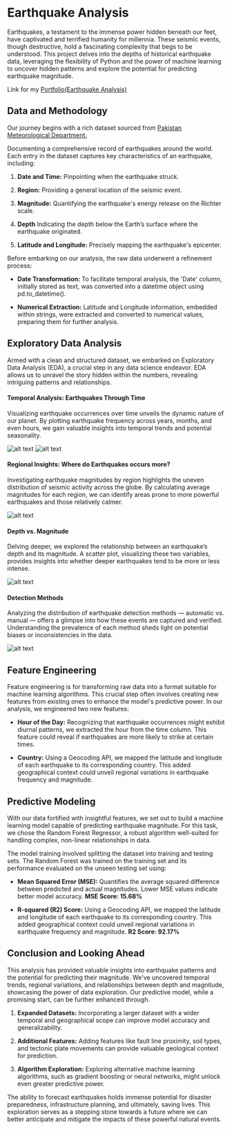 
# Earthquake Analysis

Earthquakes, a testament to the immense power hidden beneath our feet, have captivated and terrified humanity for millennia. These seismic events, though destructive, hold a fascinating complexity that begs to be understood. This project delves into the depths of historical earthquake data, leveraging the flexibility of Python and the power of machine learning to uncover hidden patterns and explore the potential for predicting earthquake magnitude.

Link for my [Portfolio(Earthquake Analysis)](https://vijaikumarsvk.github.io/Earthquake-Analysis)

## Data and Methodology
Our journey begins with a rich dataset sourced from [Pakistan Meteorological Department.](https://seismic.pmd.gov.pk/)

Documenting a comprehensive record of earthquakes around the world. Each entry in the dataset captures key characteristics of an earthquake, including:

1. **Date and Time:** Pinpointing when the earthquake struck.

2. **Region:** Providing a general location of the seismic event.

3. **Magnitude:** Quantifying the earthquake's energy release on the Richter scale.

4. **Depth** Indicating the depth below the Earth’s surface where the earthquake originated.

5. **Latitude and Longitude:** Precisely mapping the earthquake's epicenter.

Before embarking on our analysis, the raw data underwent a refinement process:

- **Date Transformation:** To facilitate temporal analysis, the 'Date' column, initially stored as text, was converted into a datetime object using pd.to_datetime().

- **Numerical Extraction:** Latitude and Longitude information, embedded within strings, were extracted and converted to numerical values, preparing them for further analysis.

## Exploratory Data Analysis

Armed with a clean and structured dataset, we embarked on Exploratory Data Analysis (EDA), a crucial step in any data science endeavor. EDA allows us to unravel the story hidden within the numbers, revealing intriguing patterns and relationships.

#### Temporal Analysis: Earthquakes Through Time
Visualizing earthquake occurrences over time unveils the dynamic nature of our planet. By plotting earthquake frequency across years, months, and even hours, we gain valuable insights into temporal trends and potential seasonality.

![alt text](https://res.cloudinary.com/dqqjik4em/image/upload/v1729006420/Year_wise_EQ.jpg)
![alt text](https://res.cloudinary.com/dqqjik4em/image/upload/v1729006645/Month_wise_EQ.jpg)

#### Regional Insights: Where do Earthquakes occurs more?

Investigating earthquake magnitudes by region highlights the uneven distribution of seismic activity across the globe. By calculating average magnitudes for each region, we can identify areas prone to more powerful earthquakes and those relatively calmer.

![alt text](https://res.cloudinary.com/dqqjik4em/image/upload/v1729007252/Country_wise_EQ.jpg)

#### Depth vs. Magnitude
Delving deeper, we explored the relationship between an earthquake’s depth and its magnitude. A scatter plot, visualizing these two variables, provides insights into whether deeper earthquakes tend to be more or less intense.

![alt text](https://res.cloudinary.com/dqqjik4em/image/upload/v1729008035/Dp_Vs_mag_wise_EQ.jpg)

#### Detection Methods
Analyzing the distribution of earthquake detection methods — automatic vs. manual — offers a glimpse into how these events are captured and verified. Understanding the prevalence of each method sheds light on potential biases or inconsistencies in the data.

![alt text](https://res.cloudinary.com/dqqjik4em/image/upload/v1729008228/Detection_method.jpg)


## Feature Engineering
Feature engineering is for transforming raw data into a format suitable for machine learning algorithms. This crucial step often involves creating new features from existing ones to enhance the model's predictive power. In our analysis, we engineered two new features:

- **Hour of the Day:** Recognizing that earthquake occurrences might exhibit diurnal patterns, we extracted the hour from the time column. This feature could reveal if earthquakes are more likely to strike at certain times.

- **Country:** Using a Geocoding API, we mapped the latitude and longitude of each earthquake to its corresponding country. This added geographical context could unveil regional variations in earthquake frequency and magnitude.

## Predictive Modeling

With our data fortified with insightful features, we set out to build a machine learning model capable of predicting earthquake magnitude. For this task, we chose the Random Forest Regressor, a robust algorithm well-suited for handling complex, non-linear relationships in data.

The model training involved splitting the dataset into training and testing sets. The Random Forest was trained on the training set and its performance evaluated on the unseen testing set using:

- **Mean Squared Error (MSE):** Quantifies the average squared difference between predicted and actual magnitudes. Lower MSE values indicate better model accuracy. **MSE Score: 15.68%**

- **R-squared (R2) Score:** Using a Geocoding API, we mapped the latitude and longitude of each earthquake to its corresponding country. This added geographical context could unveil regional variations in earthquake frequency and magnitude. **R2 Score: 92.17%**

## Conclusion and Looking Ahead
This analysis has provided valuable insights into earthquake patterns and the potential for predicting their magnitude. We've uncovered temporal trends, regional variations, and relationships between depth and magnitude, showcasing the power of data exploration. Our predictive model, while a promising start, can be further enhanced through.


1. **Expanded Datasets:** Incorporating a larger dataset with a wider temporal and geographical scope can improve model accuracy and generalizability.

2. **Additional Features:** Adding features like fault line proximity, soil types, and tectonic plate movements can provide valuable geological context for prediction.

3. **Algorithm Exploration:** Exploring alternative machine learning algorithms, such as gradient boosting or neural networks, might unlock even greater predictive power.

The ability to forecast earthquakes holds immense potential for disaster preparedness, infrastructure planning, and ultimately, saving lives. This exploration serves as a stepping stone towards a future where we can better anticipate and mitigate the impacts of these powerful natural events.